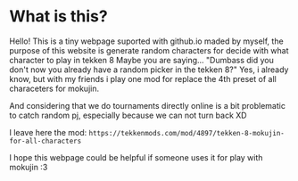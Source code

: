 # What is this?
Hello!
This is a tiny webpage suported with github.io maded by myself, the purpose of this website is generate random characters for decide with what character to play in tekken 8
Maybe you are saying... "Dumbass did you don't now you already have a random picker in the tekken 8?"
Yes, i already know, but with my friends i play one mod for replace the 4th preset of all characeters for mokujin.

And considering that we do tournaments directly online is a bit problematic to catch random pj, especially because we can not turn back XD

I leave here the mod:
  ```https://tekkenmods.com/mod/4897/tekken-8-mokujin-for-all-characters```

I hope this webpage could be helpful if someone uses it for play with mokujin :3
